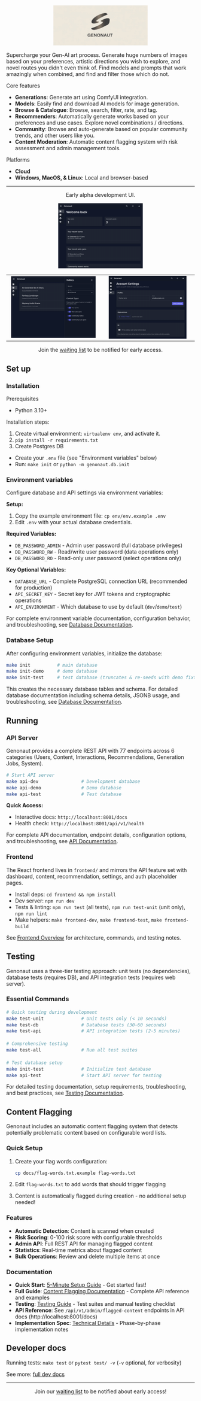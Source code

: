 <p align="center">
  <img src="docs/assets/logo.jpeg" alt="Genonaut" width="50%" />
</p>

Supercharge your Gen-AI art process. Generate huge numbers of images based on your preferences, artistic 
directions you wish to explore, and novel routes you didn't even think of. Find models and prompts that work amazingly 
when combined, and find and filter those which do not.

Core features
- **Generations**: Generate art using ComfyUI integration.
- **Models**: Easily find and download AI models for image generation.
- **Browse & Catalogue**: Browse, search, filter, rate, and tag.
- **Recommenders**: Automatically generate works based on your preferences and use cases. Explore novel combinations / directions.
- **Community**: Browse and auto-generate based on popular community trends, and other users like you.
- **Content Moderation**: Automatic content flagging system with risk assessment and admin management tools.

Platforms
- **Cloud**
- **Windows, MacOS, & Linux**: Local and browser-based

---

<p align="center">
  Early alpha development UI.
</p>

<!-- Row 1: one image centered -->
<p align="center">
  <a href="docs/screenshots/dash.png">
    <img src="docs/screenshots/dash.png" alt="Dashboard" width="45%">
  </a>
</p>

<!-- Row 2: two images side by side -->
<table>
  <tr>
    <td align="center" width="50%">
      <a href="docs/screenshots/gens.png">
        <img src="docs/screenshots/gens.png" alt="Gens" width="95%">
      </a>
    </td>
    <td align="center" width="50%">
      <a href="docs/screenshots/settings.png">
        <img src="docs/screenshots/settings.png" alt="Settings" width="87%">
      </a>
    </td>
  </tr>
</table>

<p align="center">
  Join the <a href="https://forms.gle/2e2uC3owXLNNS4tTA">waiting list</a> to be notified for early access.
</p>
 

## Set up
### Installation
Prerequisites
  - Python 3.10+

Installation steps:
1. Create virtual environment: `virtualenv env`, and activate it.  
2. `pip install -r requirements.txt`
3. Create Postgres DB
  - Create your `.env` file (see "Environment variables" below)
  - Run: `make init` or `python -m genonaut.db.init`

### Environment variables
Configure database and API settings via environment variables:

**Setup:**
1. Copy the example environment file: `cp env/env.example .env`
2. Edit `.env` with your actual database credentials.

**Required Variables:**
- `DB_PASSWORD_ADMIN` - Admin user password (full database privileges)
- `DB_PASSWORD_RW` - Read/write user password (data operations only)  
- `DB_PASSWORD_RO` - Read-only user password (select operations only)

**Key Optional Variables:**
- `DATABASE_URL` - Complete PostgreSQL connection URL (recommended for production)
- `API_SECRET_KEY` - Secret key for JWT tokens and cryptographic operations
- `API_ENVIRONMENT` - Which database to use by default (`dev`/`demo`/`test`)

For complete environment variable documentation, configuration behavior, and troubleshooting, see [Database Documentation](docs/db.md).

### Database Setup

After configuring environment variables, initialize the database:

```bash
make init          # main database
make init-demo     # demo database
make init-test     # test database (truncates & re-seeds with demo fixtures)
```

This creates the necessary database tables and schema. For detailed database documentation including schema details, JSONB usage, and troubleshooting, see [Database Documentation](docs/db.md).

## Running

### API Server

Genonaut provides a complete REST API with 77 endpoints across 6 categories (Users, Content, Interactions, Recommendations, Generation Jobs, System).

```bash
# Start API server
make api-dev                # Development database
make api-demo               # Demo database  
make api-test               # Test database
```

**Quick Access:**
- Interactive docs: `http://localhost:8001/docs`
- Health check: `http://localhost:8001/api/v1/health`

For complete API documentation, endpoint details, configuration options, and troubleshooting, see [API Documentation](docs/api.md).

### Frontend

The React frontend lives in `frontend/` and mirrors the API feature set with dashboard, content, recommendation, settings, and auth placeholder pages.

- Install deps: `cd frontend && npm install`
- Dev server: `npm run dev`
- Tests & linting: `npm run test` (all tests), `npm run test-unit` (unit only), `npm run lint`
- Make helpers: `make frontend-dev`, `make frontend-test`, `make frontend-build`

See [Frontend Overview](docs/frontend/overview.md) for architecture, commands, and testing notes.

## Testing

Genonaut uses a three-tier testing approach: unit tests (no dependencies), database tests (requires DB), and API integration tests (requires web server).

### Essential Commands
```bash
# Quick testing during development
make test-unit              # Unit tests only (< 10 seconds)
make test-db                # Database tests (30-60 seconds)
make test-api               # API integration tests (2-5 minutes)

# Comprehensive testing
make test-all               # Run all test suites

# Test database setup
make init-test              # Initialize test database
make api-test               # Start API server for testing
```

For detailed testing documentation, setup requirements, troubleshooting, and best practices, see [Testing Documentation](docs/testing.md).

## Content Flagging

Genonaut includes an automatic content flagging system that detects potentially problematic content based on configurable word lists.

### Quick Setup

1. Create your flag words configuration:
   ```bash
   cp docs/flag-words.txt.example flag-words.txt
   ```

2. Edit `flag-words.txt` to add words that should trigger flagging

3. Content is automatically flagged during creation - no additional setup needed!

### Features

- **Automatic Detection**: Content is scanned when created
- **Risk Scoring**: 0-100 risk score with configurable thresholds
- **Admin API**: Full REST API for managing flagged content
- **Statistics**: Real-time metrics about flagged content
- **Bulk Operations**: Review and delete multiple items at once

### Documentation

- **Quick Start**: [5-Minute Setup Guide](docs/flagging-quickstart.md) - Get started fast!
- **Full Guide**: [Content Flagging Documentation](docs/flagging.md) - Complete API reference and examples
- **Testing**: [Testing Guide](docs/flagging-testing.md) - Test suites and manual testing checklist
- **API Reference**: See `/api/v1/admin/flagged-content` endpoints in API docs (http://localhost:8001/docs)
- **Implementation Spec**: [Technical Details](notes/flagging.md) - Phase-by-phase implementation notes

## Developer docs
Running tests:
`make test` or `pytest test/ -v` (`-v` optional, for verbosity)

See more: [full dev docs](docs/developer.md)

---

<p align="center">
  Join our <a href="https://forms.gle/2e2uC3owXLNNS4tTA">waiting list</a> to be notified about early access!
</p>
